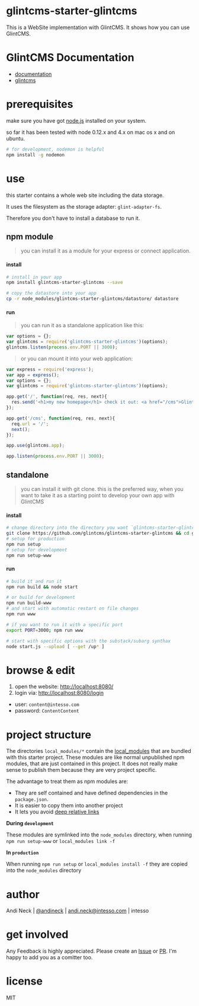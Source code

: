 # glintcms-starter-glintcms

This is a WebSite implementation with GlintCMS.
It shows how you can use GlintCMS.


# GlintCMS Documentation

- [documentation](https://github.com/glintcms/glintcms)
- [glintcms](http://glintcms.com/)


# prerequisites

make sure you have got [node.js](https://nodejs.org) installed on your system.

so far it has been tested with node 0.12.x and 4.x on mac os x and on ubuntu.

```bash
# for development, nodemon is helpful
npm install -g nodemon
```

# use

this starter contains a whole web site including the data storage.

It uses the filesystem as the storage adapter: `glint-adapter-fs`.

Therefore you don't have to install a database to run it.



## npm module

> you can install it as a module for your express or connect application.

#### install

```bash
# install in your app
npm install glintcms-starter-glintcms --save

# copy the datastore into your app
cp -r node_modules/glintcms-starter-glintcms/datastore/ datastore
```

#### run

> you can run it as a standalone application like this:

```javascript
var options = {};
var glintcms = require('glintcms-starter-glintcms')(options);
glintcms.listen(process.env.PORT || 3000);
```

> or you can mount it into your web application:

```javascript
var express = require('express');
var app = express();
var options = {};
var glintcms = require('glintcms-starter-glintcms')(options);

app.get('/', function(req, res, next){
  res.send('<h1>my new homepage</h1> check it out: <a href="/cms">GlintCMS</a>');
});

app.get('/cms', function(req, res, next){
  req.url = '/';
  next();
});

app.use(glintcms.app);

app.listen(process.env.PORT || 3000);
```



## standalone

> you can install it with git clone.
> this is the preferred way, when you want to take it as a starting point to develop your own app with GlintCMS

#### install

```bash
# change directory into the directory you want `glintcms-starter-glintcms` to be created
git clone https://github.com/glintcms/glintcms-starter-glintcms && cd glintcms-starter-glintcms
# setup for production
npm run setup
# setup for development
npm run setup-www
```

#### run

```bash
# build it and run it
npm run build && node start

# or build for development
npm run build-www
# and start with automatic restart on file changes
npm run www

# if you want to run it with a specific port
export PORT=3000; npm run www

# start with specific options with the substack/subarg synthax
node start.js --upload [ --get /up* ]
```


# browse & edit

1. open the website: [http://localhost:8080/](http://localhost:8080/)
2. login via: [http://localhost:8080/login](http://localhost:8080/login)
- user: `content@intesso.com`
- password: `ContentContent`


# project structure

The directories `local_modules/*` contain the [local_modules](https://www.npmjs.com/package/local_modules) that are bundled with this starter project.
These modules are like normal unpublished npm modules, that are just contained in this project. It does not really make sense to publish them because they are very project specific.

The advantage to treat them as npm modules are:
- They are self contained and have defined dependencies in the `package.json`.
- It is easier to copy them into another project
- It lets you avoid [deep relative links](https://github.com/substack/browserify-handbook#avoiding-)


**During `development`**

These modules are symlinked into the `node_modules` directory, when running `npm run setup-www` or `local_modules link -f`


**In `production`**

When running `npm run setup` or `local_modules install -f` they are copied into the `node_modules` directory


# author

Andi Neck | [@andineck](https://twitter.com/andineck) | andi.neck@intesso.com | intesso


# get involved

Any Feedback is highly appreciated.
Please create an [Issue](https://github.com/glintcms/glintcms-starter-glintcms/issues/new) or [PR](https://github.com/glintcms/glintcms-starter-glintcms/pulls).
I'm happy to add you as a comitter too.


# license

MIT

